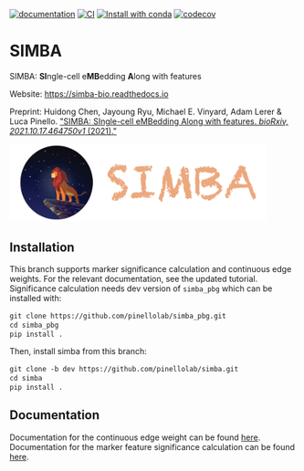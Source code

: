 [![documentation](https://readthedocs.org/projects/simba-bio/badge/?version=latest)](https://simba-bio.readthedocs.io/en/latest/)
[![CI](https://github.com/pinellolab/simba/actions/workflows/CI.yml/badge.svg)](https://github.com/pinellolab/simba/actions/workflows/CI.yml)
[![Install with conda](https://anaconda.org/bioconda/simba/badges/installer/conda.svg)](https://anaconda.org/bioconda/simba)
[![codecov](https://codecov.io/gh/pinellolab/simba/branch/master/graph/badge.svg?token=NDQJQPL18K)](https://codecov.io/gh/pinellolab/simba)

# SIMBA

SIMBA: **SI**ngle-cell e**MB**edding **A**long with features

Website: https://simba-bio.readthedocs.io

Preprint: Huidong Chen, Jayoung Ryu, Michael E. Vinyard, Adam Lerer & Luca Pinello. ["SIMBA: SIngle-cell eMBedding Along with features. *bioRxiv, 2021.10.17.464750v1* (2021)."](https://www.biorxiv.org/content/10.1101/2021.10.17.464750v1)

<img src="./docs/source/_static/img/logo_simba.png?raw=true" width="450">

## Installation
This branch supports marker significance calculation and continuous edge weights. For the relevant documentation, see the updated tutorial. 
Significance calculation needs dev version of `simba_pbg` which can be installed with:

```
git clone https://github.com/pinellolab/simba_pbg.git
cd simba_pbg
pip install .
```

Then, install simba from this branch:
```
git clone -b dev https://github.com/pinellolab/simba.git
cd simba
pip install .
```

## Documentation
Documentation for the continuous edge weight can be found [here](https://github.com/huidongchen/simba_tutorials/tree/main/v1.2). 
Documentation for the marker feature significance calculation can be found [here](https://github.com/huidongchen/simba_tutorials/tree/dev/v1.1sig).
